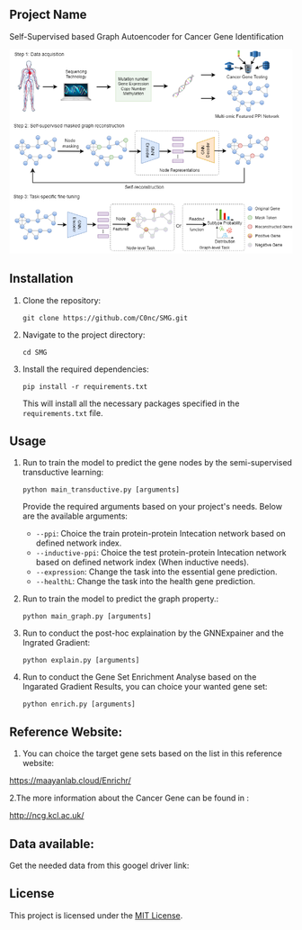 

## Project Name

Self-Supervised based Graph Autoencoder for Cancer Gene Identification

![Figure](figure/figure1.png)

## Installation

1. Clone the repository:

   ```shell
   git clone https://github.com/C0nc/SMG.git
   ```

2. Navigate to the project directory:

   ```shell
   cd SMG
   ```

3. Install the required dependencies:

   ```shell
   pip install -r requirements.txt
   ```

   This will install all the necessary packages specified in the `requirements.txt` file.

## Usage

1. Run to train the model to predict the gene nodes by the semi-supervised transductive learning:

   ```shell
   python main_transductive.py [arguments]
   ```

   Provide the required arguments based on your project's needs. Below are the available arguments:

   - `--ppi`: Choice the train protein-protein Intecation network based on defined network index.
   - `--inductive-ppi`: Choice the test protein-protein Intecation network based on defined network index (When inductive needs).
   - `--expression`: Change the task into the essential gene prediction.
   - `--healthL`: Change the task into the health gene prediction.

2. Run to train the model to predict the graph property.:

   ```shell
   python main_graph.py [arguments]
   ```

3. Run to conduct the post-hoc explaination by the GNNExpainer and the Ingrated Gradient:

   ```shell
   python explain.py [arguments]
   ```

4. Run to conduct the Gene Set Enrichment Analyse based on the Ingarated Gradient Results, you can choice your wanted gene set:

   ```shell
   python enrich.py [arguments]
   ```

## Reference Website:
1. You can choice the target gene sets based on the list in this reference website:

https://maayanlab.cloud/Enrichr/


2.The more information about the Cancer Gene can be found in :

http://ncg.kcl.ac.uk/

## Data available:

Get the needed data from this googel driver link:



## License

This project is licensed under the [MIT License](LICENSE).

